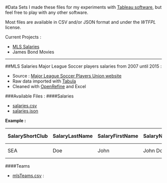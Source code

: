 #Data Sets
I made these files for my experiments with [Tableau software](http://www.tableau.com/), but feel free to play with any other software. 

Most files are available in CSV and/or JSON format and under the _WTFPL_ license.

Current Projects :
+ [MLS Salaries](https://github.com/alexmille/DataSets/tree/master/MLS-Salaries)
+ James Bond Movies

_______

##MLS Salaries
Major League Soccer players salaries from 2007 until 2015 :
+ Source : [Major League Soccer Players Union website](https://www.mlsplayers.org/salary_info.html)
+ Raw data imported with [Tabula](http://tabula.technology/) 
+ Cleaned with [OpenRefine](http://openrefine.org/) and Excel

###Available Files :
####Salaries
+ [salaries.csv](https://github.com/alexmille/DataSets/blob/master/MLS-Salaries/salaries.csv)
+ [salaries.json](https://github.com/alexmille/DataSets/blob/master/MLS-Salaries/salaries.json)

**Example :**

| SalaryShortClub | SalaryLastName | SalaryFirstName | SalaryName   | SalaryPos | SalaryBaseSalary | SalaryCompensation | SalaryDate  | SalaryYear | SalaryMonth | SalaryMonthYear | Designated Player | Remarks |
|-----------------|----------------|-----------------|--------------|-----------|-----------------:|-------------------:|-------------|------------|-------------|-----------------|-------------------|---------|
|SEA              |Doe             |John 	         |John Doe      |GK 	    |200.000 $         |200.000 $  	        |July 10, 2008|2008        |July	     |Jul-08           |                   |         |

####Teams
+ [mlsTeams.csv](https://github.com/alexmille/DataSets/blob/master/MLS-Salaries/mlsTeams.csv) : 








